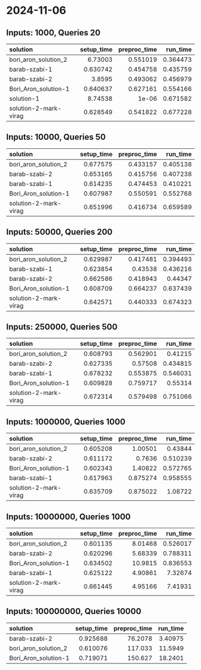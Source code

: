 # 2024-11-06

## Inputs: 1000, Queries 20

| solution              |   setup_time |   preproc_time |   run_time |
|:----------------------|-------------:|---------------:|-----------:|
| bori_aron_solution_2  |     6.73003  |       0.551019 |   0.364473 |
| barab-szabi-1         |     0.630742 |       0.454758 |   0.435759 |
| barab-szabi-2         |     3.8595   |       0.493062 |   0.456979 |
| Bori_Aron_solution-1  |     0.640637 |       0.627161 |   0.554166 |
| solution-1            |     8.74538  |       1e-06    |   0.671582 |
| solution-2-mark-virag |     0.628549 |       0.541822 |   0.677228 |

## Inputs: 10000, Queries 50

| solution              |   setup_time |   preproc_time |   run_time |
|:----------------------|-------------:|---------------:|-----------:|
| bori_aron_solution_2  |     0.677575 |       0.433157 |   0.405138 |
| barab-szabi-2         |     0.653165 |       0.415756 |   0.407238 |
| barab-szabi-1         |     0.614235 |       0.474453 |   0.410221 |
| Bori_Aron_solution-1  |     0.607987 |       0.550591 |   0.552768 |
| solution-2-mark-virag |     0.651996 |       0.416734 |   0.659589 |

## Inputs: 50000, Queries 200

| solution              |   setup_time |   preproc_time |   run_time |
|:----------------------|-------------:|---------------:|-----------:|
| bori_aron_solution_2  |     0.629987 |       0.417481 |   0.394493 |
| barab-szabi-1         |     0.623854 |       0.43538  |   0.436216 |
| barab-szabi-2         |     0.662586 |       0.418943 |   0.44347  |
| Bori_Aron_solution-1  |     0.608709 |       0.664237 |   0.637439 |
| solution-2-mark-virag |     0.642571 |       0.440333 |   0.674323 |

## Inputs: 250000, Queries 500

| solution              |   setup_time |   preproc_time |   run_time |
|:----------------------|-------------:|---------------:|-----------:|
| bori_aron_solution_2  |     0.608793 |       0.562901 |   0.41215  |
| barab-szabi-2         |     0.627335 |       0.57508  |   0.434815 |
| barab-szabi-1         |     0.678232 |       0.553875 |   0.546031 |
| Bori_Aron_solution-1  |     0.609828 |       0.759717 |   0.55314  |
| solution-2-mark-virag |     0.672314 |       0.579498 |   0.751066 |

## Inputs: 1000000, Queries 1000

| solution              |   setup_time |   preproc_time |   run_time |
|:----------------------|-------------:|---------------:|-----------:|
| bori_aron_solution_2  |     0.605208 |       1.00501  |   0.43844  |
| barab-szabi-2         |     0.611172 |       0.7636   |   0.510239 |
| Bori_Aron_solution-1  |     0.602343 |       1.40822  |   0.572765 |
| barab-szabi-1         |     0.617963 |       0.875274 |   0.958555 |
| solution-2-mark-virag |     0.635709 |       0.875022 |   1.08722  |

## Inputs: 10000000, Queries 1000

| solution              |   setup_time |   preproc_time |   run_time |
|:----------------------|-------------:|---------------:|-----------:|
| bori_aron_solution_2  |     0.601135 |        8.01468 |   0.526017 |
| barab-szabi-2         |     0.620296 |        5.68339 |   0.788311 |
| Bori_Aron_solution-1  |     0.634502 |       10.9815  |   0.836553 |
| barab-szabi-1         |     0.625122 |        4.90861 |   7.32674  |
| solution-2-mark-virag |     0.661445 |        4.95166 |   7.41931  |

## Inputs: 100000000, Queries 10000

| solution             |   setup_time |   preproc_time |   run_time |
|:---------------------|-------------:|---------------:|-----------:|
| barab-szabi-2        |     0.925688 |        76.2078 |    3.40975 |
| bori_aron_solution_2 |     0.610076 |       117.033  |   11.5949  |
| Bori_Aron_solution-1 |     0.719071 |       150.627  |   18.2401  |